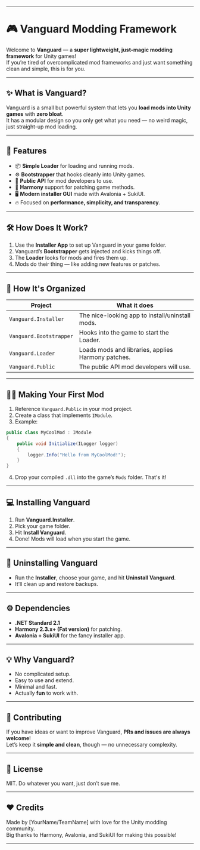 
---

# 🎮 Vanguard Modding Framework

Welcome to **Vanguard** — a **super lightweight, just-magic modding framework** for Unity games!  
If you’re tired of overcomplicated mod frameworks and just want something clean and simple, this is for you.  

---

## ✨ What is Vanguard?

Vanguard is a small but powerful system that lets you **load mods into Unity games** with **zero bloat**.  
It has a modular design so you only get what you need — no weird magic, just straight-up mod loading.

---

## 🚀 Features

- 📦 **Simple Loader** for loading and running mods.
- ⚙️ **Bootstrapper** that hooks cleanly into Unity games.
- 💬 **Public API** for mod developers to use.
- 🧩 **Harmony** support for patching game methods.
- 🖥️ **Modern installer GUI** made with Avalonia + SukiUI.
- 🔥 Focused on **performance, simplicity, and transparency**.

---

## 🛠 How Does It Work?

1. Use the **Installer App** to set up Vanguard in your game folder.
2. Vanguard’s **Bootstrapper** gets injected and kicks things off.
3. The **Loader** looks for mods and fires them up.
4. Mods do their thing — like adding new features or patches.

---

## 📂 How It's Organized

| Project                   | What it does                                   |
|--------------------------|------------------------------------------------|
| `Vanguard.Installer`      | The nice-looking app to install/uninstall mods.|
| `Vanguard.Bootstrapper`   | Hooks into the game to start the Loader.       |
| `Vanguard.Loader`         | Loads mods and libraries, applies Harmony patches.|
| `Vanguard.Public`         | The public API mod developers will use.        |

---

## 🧑‍💻 Making Your First Mod

1. Reference `Vanguard.Public` in your mod project.
2. Create a class that implements `IModule`.
3. Example:

```csharp
public class MyCoolMod : IModule
{
    public void Initialize(ILogger logger)
    {
        logger.Info("Hello from MyCoolMod!");
    }
}
```

4. Drop your compiled `.dll` into the game’s `Mods` folder. That's it!

---

## 💻 Installing Vanguard

1. Run **Vanguard.Installer**.
2. Pick your game folder.
3. Hit **Install Vanguard**.
4. Done! Mods will load when you start the game.

---

## 🧹 Uninstalling Vanguard

- Run the **Installer**, choose your game, and hit **Uninstall Vanguard**.  
- It’ll clean up and restore backups.

---

## ⚙️ Dependencies

- **.NET Standard 2.1**
- **Harmony 2.3.x+ (Fat version)** for patching.
- **Avalonia + SukiUI** for the fancy installer app.

---

## 💡 Why Vanguard?

- No complicated setup.
- Easy to use and extend.
- Minimal and fast.
- Actually **fun** to work with.

---

## 🚧 Contributing

If you have ideas or want to improve Vanguard, **PRs and issues are always welcome**!  
Let’s keep it **simple and clean**, though — no unnecessary complexity.

---

## 📜 License

MIT. Do whatever you want, just don’t sue me.

---

## ❤️ Credits

Made by [YourName/TeamName] with love for the Unity modding community.  
Big thanks to Harmony, Avalonia, and SukiUI for making this possible!

---
